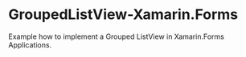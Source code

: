 # GroupedListView-Xamarin.Forms
Example how to implement a Grouped ListView in Xamarin.Forms Applications.
